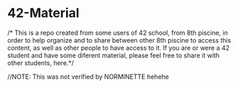 # 42-Material
/* This is a repo created from some users of 42 school, from 8th piscine,
in order to help organize and to share between other 8th piscine to access
this content, as well as other people to have access to it.
If you are or were a 42 student and have some diferent material, please feel
free to share it with other students, here.*/

//NOTE: This was not verified by NORMINETTE hehehe
